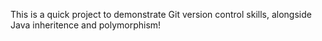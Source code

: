 This is a quick project to demonstrate Git version control skills, alongside Java inheritence and polymorphism!

